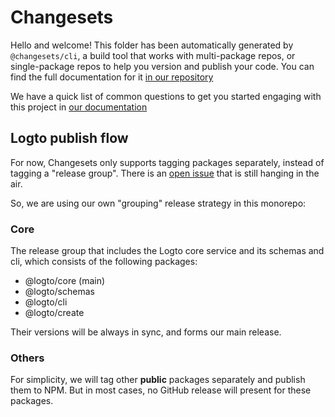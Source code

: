 # Changesets

Hello and welcome! This folder has been automatically generated by `@changesets/cli`, a build tool that works
with multi-package repos, or single-package repos to help you version and publish your code. You can
find the full documentation for it [in our repository](https://github.com/changesets/changesets)

We have a quick list of common questions to get you started engaging with this project in
[our documentation](https://github.com/changesets/changesets/blob/main/docs/common-questions.md)

## Logto publish flow

For now, Changesets only supports tagging packages separately, instead of tagging a "release group". There is an [open issue](https://github.com/changesets/changesets/issues/683) that is still hanging in the air.

So, we are using our own "grouping" release strategy in this monorepo:

### Core

The release group that includes the Logto core service and its schemas and cli, which consists of the following packages:

- @logto/core (main)
- @logto/schemas
- @logto/cli
- @logto/create

Their versions will be always in sync, and forms our main release.

### Others

For simplicity, we will tag other **public** packages separately and publish them to NPM. But in most cases, no GitHub release will present for these packages.
